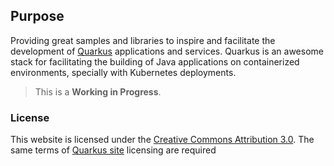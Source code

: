 ## Purpose

Providing great samples and libraries to inspire and facilitate the development of [Quarkus](https://quarkus.io/)
applications and services. Quarkus is an awesome stack for facilitating the building of Java applications on containerized
environments, specially with Kubernetes deployments.

> This is a **Working in Progress**.

### License

This website is licensed under the [Creative Commons Attribution 3.0](https://creativecommons.org/licenses/by/3.0/). The
same terms of [Quarkus site](https://quarkus.io/) licensing are required
